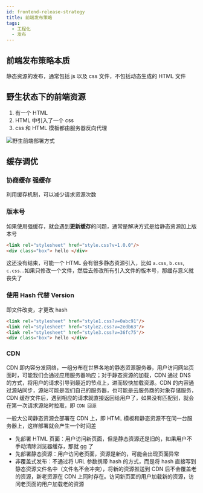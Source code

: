 ```yaml
---
id: frontend-release-strategy
title: 前端发布策略
tags:
  - 工程化
  - 发布
---
```


## 前端发布策略本质

静态资源的发布，通常包括 js 以及 css 文件，不包括动态生成的 HTML 文件

## 野生状态下的前端资源

1. 有一个 HTML
2. HTML 中引入了一个 css
3. css 和 HTML 模板都由服务器反向代理

![野生前端部署方式](https://fxpby.oss-cn-beijing.aliyuncs.com/blogImg/front-end-enginerring/release/%E9%87%8E%E7%94%9F%E5%89%8D%E7%AB%AF%E9%83%A8%E7%BD%B2%E6%96%B9%E5%BC%8F.png)

## 缓存调优

### 协商缓存 强缓存

利用缓存机制，可以减少请求资源次数

### 版本号

如果使用强缓存，就会遇到**更新缓存**的问题，通常是解决方式是给静态资源加上版本号

```html title="index.html"
<link rel="stylesheet" href="style.css?v=1.0.0"/>
<div class="box"> hello </div>
```

这还没有结束，可能一个 HTML 会有很多静态资源引入，比如 `a.css`, `b.css`, `c.css`...如果只修改一个文件，然后去修改所有引入文件的版本号，那缓存意义就丧失了

### 使用 Hash 代替 Version

即文件改变，才更改 hash

```html title="index.html"
<link rel="stylesheet" href="style1.css?v=0abc91"/>
<link rel="stylesheet" href="style2.css?v=2edb63"/>
<link rel="stylesheet" href="style3.css?v=36fc75"/>
<div class="box"> hello </div>
```

### CDN

CDN 即内容分发网络，一组分布在世界各地的静态资源服务器，用户访问网站页面时，可能我们会通过应用服务器响应；对于静态资源的加载，CDN 通过 DNS 的方式，将用户的请求引导到最近的节点上，进而较快加载资源。CDN 的内容通过源站同步，源站可能是我们自己的服务器，也可能是云服务商的对象存储服务，CDN 缓存文件后，遇到相应的请求就直接返回给用户了，如果没有匹配到，就会在第一次请求源站时拉取，即 `CDN 回源`

一般大公司静态资源会部署在 CDN 上，即 HTML 模板和静态资源不在同一台服务器上，这样部署就会产生一个时间差

- 先部署 HTML 页面：用户访问新页面，但是静态资源还是旧的，如果用户不手动清除浏览器缓存，那就 gg 了
- 先部署静态资源：用户访问老页面，资源是新的，可能会出现页面异常
- 非覆盖式发布：不通过将 URL 参数携带 hash 的方式，而是将 hash 直接写到静态资源文件名中（文件名不会冲突），将新的资源推送到 CDN 后不会覆盖老的资源，新老资源在 CDN 上同时存在。访问新页面的用户加载新的资源，访问老页面的用户加载老的资源
